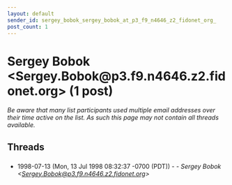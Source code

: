 ```yaml
---
layout: default
sender_id: sergey_bobok_sergey_bobok_at_p3_f9_n4646_z2_fidonet_org_
post_count: 1
---
```


# Sergey Bobok <Sergey.Bobok<span>@</span>p3.f9.n4646.z2.fidonet.org> (1 post)

_Be aware that many list participants used multiple email addresses over their time active on the list. As such this page may not contain all threads available._

## Threads

### <none>
+ 1998-07-13 (Mon, 13 Jul 1998 08:32:37 -0700 (PDT)) - [<none>](/archive/1998/07/b98df852c5c9c878b1ba5432cf38267695b07b220d3f4c441e9783423176bc84) - _Sergey Bobok \<Sergey.Bobok@p3.f9.n4646.z2.fidonet.org\>_


